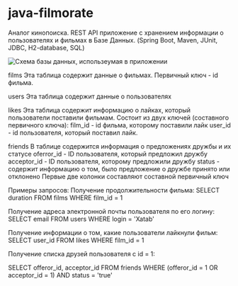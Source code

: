 # java-filmorate
Аналог кинопоиска. REST API приложение с хранением информации о пользователях и фильмах в Базе Данных. (Spring Boot, Maven, JUnit, JDBC, H2-database, SQL)

![Схема базы данных, использeумая в приложении]([filmorate-sql-scheme.png](https://github.com/KirSkl/java-filmorate/blob/add-sql-diagramm/filmorate-sql-scheme.png))

films
Эта таблица содержит данные о фильмах. Первичный ключ - id фильма.

users
Эта таблица содержит данные о пользователях

likes
Эта таблица содержит информацию о лайках, который пользователи поставили фильмам. Состоит из двух ключей (составного первичного ключа):
film_id - id фильма, которому поставили лайк
user_id - id пользователя, который поставил лайк. 

friends
В таблице содержится информация о предложениях дружбы и их статусе
oferror_id - ID пользователя, который предложил дружбу
acceptor_id - ID пользователя, которому предложили дружбу
status - содержит информацию о том, было предложение о дружбе принято или отклонено
Первые две колонки составляют составной первичный ключ

Примеры запросов:
Получение продолжительности фильма:
SELECT duration FROM films WHERE film_id = 1

Получение адреса электронной почты пользователя по его логину:
SELECT email FROM users WHERE login = 'Xatab'

Получение информации о том, какие пользователи лайкнули фильм:
SELECT user_id FROM likes WHERE film_id = 1

Получение списка друзей пользователя c id = 1:

SELECT offeror_id, acceptor_id FROM friends WHERE (offeror_id = 1 OR acceptor_id = 1) AND status = 'true'
